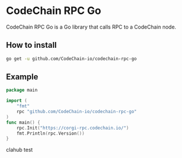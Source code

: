 # CodeChain RPC Go

CodeChain RPC Go is a Go library that calls RPC to a CodeChain node.

## How to install

```bash
go get -u github.com/CodeChain-io/codechain-rpc-go
```

## Example

```Go
package main

import (
	"fmt"
	rpc "github.com/CodeChain-io/codechain-rpc-go"
)
func main() {
	rpc.Init("https://corgi-rpc.codechain.io/")
	fmt.Println(rpc.Version())
}

```

clahub test
